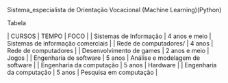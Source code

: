 Sistema_especialista de Orientação Vocacional (Machine Learning)(Python)

Tabela

| CURSOS                   | TEMPO         | FOCO                                 |
| Sistemas de Informação   | 4 anos e meio | Sistemas de informação comerciais    |
| Rede de computadores/    | 4 anos        | Rede de computadores                 |
| Desenvolvimento de games | 2 anos e meio | Jogos                                |
| Engenharia de software   | 5 anos        | Análise e modelagem de software      |
| Engenharia da computação | 5 anos        | Hardware                             |
| Engenharia da computação | 5 anos        | Pesquisa em computação               |

